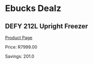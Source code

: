 
# Ebucks Dealz
## DEFY 212L Upright Freezer
[Product Page](https://www.ebucks.com/web/shop/productSelected.do?prodId=973485259&catId=704986856)

Price: R7999.00

Savings: 201.0


	
